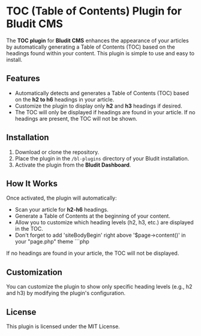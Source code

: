 # TOC (Table of Contents) Plugin for Bludit CMS

The **TOC plugin** for **Bludit CMS** enhances the appearance of your articles by automatically generating a Table of Contents (TOC) based on the headings found within your content. This plugin is simple to use and easy to install.

## Features

- Automatically detects and generates a Table of Contents (TOC) based on the **h2 to h6** headings in your article.
- Customize the plugin to display only **h2** and **h3** headings if desired.
- The TOC will only be displayed if headings are found in your article. If no headings are present, the TOC will not be shown.

## Installation

1. Download or clone the repository.
2. Place the plugin in the `/bl-plugins` directory of your Bludit installation.
3. Activate the plugin from the **Bludit Dashboard**.

## How It Works

Once activated, the plugin will automatically:

- Scan your article for **h2-h6** headings.
- Generate a Table of Contents at the beginning of your content.
- Allow you to customize which heading levels (h2, h3, etc.) are displayed in the TOC.
- Don't forget to add 'siteBodyBegin' right above '$page->content()' in your "page.php" theme ```php
<?php Theme::plugins('siteBodyBegin'); ?>

If no headings are found in your article, the TOC will not be displayed.

## Customization

You can customize the plugin to show only specific heading levels (e.g., h2 and h3) by modifying the plugin's configuration.

## License

This plugin is licensed under the MIT License.
